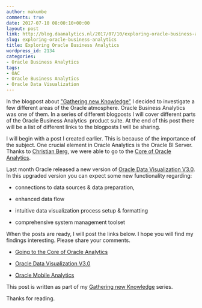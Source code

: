 ```yaml
---
author: makumbe
comments: true
date: 2017-07-10 08:00:10+00:00
layout: post
link: http://blog.daanalytics.nl/2017/07/10/exploring-oracle-business-analytics/
slug: exploring-oracle-business-analytics
title: Exploring Oracle Business Analytics
wordpress_id: 2134
categories:
- Oracle Business Analytics
tags:
- OAC
- Oracle Business Analytics
- Oracle Data Visualization
---
```


In the blogpost about ["Gathering new Knowledge"](http://blog.daanalytics.nl/2017/07/07/gathering-new-knowledge/) I decided to investigate a few different areas of the Oracle atmosphere. Oracle Business Analytics was one of them. In a series of different blogposts I will cover different parts of the Oracle Business Analytics  product suite. At the end of this post there will be a list of different links to the blogposts I will be sharing.

I will begin with a post I created earlier. This is because of the importance of the subject. One crucial element in Oracle Analytics is the Oracle BI Server. Thanks to [Christian Berg](https://twitter.com/nephentur?lang=en), we were able to go to the [Core of Oracle Analytics](http://blog.daanalytics.nl/2017/06/22/going-to-the-core-of-oracle-analytics/).

Last month Oracle released a new version of [Oracle Data Visualization V3.0](http://wp.me/pVzHx-yG). In this upgraded version you can expect some new functionality regarding:



	
  * connections to data sources & data preparation,

	
  * enhanced data flow

	
  * intuitive data visualization process setup & formatting

	
  * comprehensive system management toolset


When the posts are ready, I will post the links below. I hope you will find my findings interesting. Please share your comments.

	
  * [Going to the Core of Oracle Analytics](http://blog.daanalytics.nl/2017/06/22/going-to-the-core-of-oracle-analytics/)

	
  * [Oracle Data Visualization V3.0](http://blog.daanalytics.nl/2017/07/06/oracle-data-visualization-v3-0/)

	
  * [Oracle Mobile Analytics](http://blog.daanalytics.nl/2017/07/12/oracle-mobile-analytics/)


This post is written as part of my [Gathering new Knowledge](http://blog.daanalytics.nl/2017/07/07/gathering-new-knowledge/) series.

Thanks for reading.
